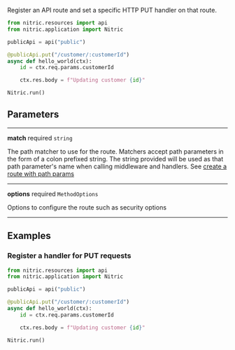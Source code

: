 Register an API route and set a specific HTTP PUT handler on that route.

```python
from nitric.resources import api
from nitric.application import Nitric

publicApi = api("public")

@publicApi.put("/customer/:customerId")
async def hello_world(ctx):
    id = ctx.req.params.customerId

    ctx.res.body = f"Updating customer {id}"

Nitric.run()
```

## Parameters

---

**match** required `string`

The path matcher to use for the route. Matchers accept path parameters in the form of a colon prefixed string. The string provided will be used as that path parameter's name when calling middleware and handlers. See [create a route with path params](#create-a-route-with-path-params)

---

**options** required `MethodOptions`

Options to configure the route such as security options

---

## Examples

### Register a handler for PUT requests

```python
from nitric.resources import api
from nitric.application import Nitric

publicApi = api("public")

@publicApi.put("/customer/:customerId")
async def hello_world(ctx):
    id = ctx.req.params.customerId

    ctx.res.body = f"Updating customer {id}"

Nitric.run()
```
